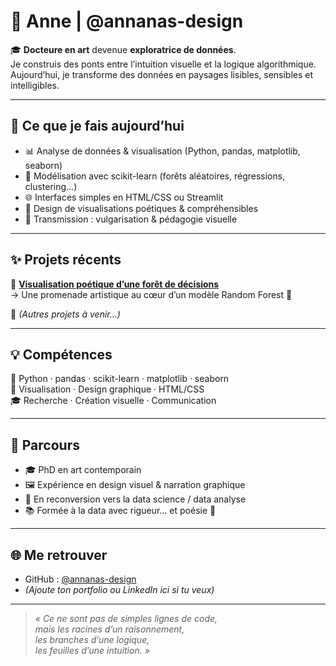 # 🌸 Anne | @annanas-design

🎓 **Docteure en art** devenue **exploratrice de données**.  
Je construis des ponts entre l’intuition visuelle et la logique algorithmique.  
Aujourd’hui, je transforme des données en paysages lisibles, sensibles et intelligibles.

---

## 🌿 Ce que je fais aujourd’hui

- 📊 Analyse de données & visualisation (Python, pandas, matplotlib, seaborn)
- 🤖 Modélisation avec scikit-learn (forêts aléatoires, régressions, clustering…)
- 🌐 Interfaces simples en HTML/CSS ou Streamlit
- 🎨 Design de visualisations poétiques & compréhensibles
- 💬 Transmission : vulgarisation & pédagogie visuelle

---

## ✨ Projets récents

🔹 [**Visualisation poétique d’une forêt de décisions**](https://github.com/annanas-design/visualisation_html)  
→ Une promenade artistique au cœur d’un modèle Random Forest 🌳

🔹 *(Autres projets à venir...)*

---

## 💡 Compétences

🧰 Python · pandas · scikit-learn · matplotlib · seaborn  
🎨 Visualisation · Design graphique · HTML/CSS  
🎓 Recherche · Création visuelle · Communication

---

## 🧭 Parcours

- 🎓 PhD en art contemporain
- 🖼️ Expérience en design visuel & narration graphique
- 🎯 En reconversion vers la data science / data analyse
- 📚 Formée à la data avec rigueur... et poésie 🌸

---

## 🌐 Me retrouver

- GitHub : [@annanas-design](https://github.com/annanas-design)
- *(Ajoute ton portfolio ou LinkedIn ici si tu veux)*

---

> _« Ce ne sont pas de simples lignes de code,  
> mais les racines d’un raisonnement,  
> les branches d’une logique,  
> les feuilles d’une intuition. »_

